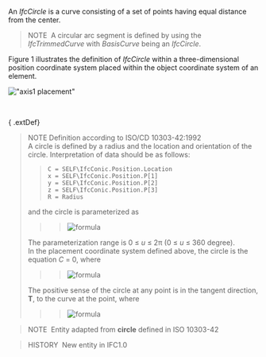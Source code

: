 An _IfcCircle_ is a curve consisting of a set of points having equal distance from the center.

> NOTE&nbsp; A circular arc segment is defined by using the _IfcTrimmedCurve_ with _BasisCurve_ being an _IfcCircle_.

Figure 1 illustrates the definition of _IfcCircle_ within a three-dimensional position coordinate system placed within the object coordinate system of an element.

!["axis1 placement"](../../../../../../figures/ifccircle-layout1.gif "Figure 1 &mdash; Circle layout")

&nbsp;

{ .extDef}
> NOTE Definition according to ISO/CD 10303-42:1992  
> A circle is defined by a radius and the location and orientation of the circle. Interpretation of data should be as follows: 
>> 
>> ```
>> C = SELF\IfcConic.Position.Location  
>> x = SELF\IfcConic.Position.P[1]  
>> y = SELF\IfcConic.Position.P[2]  
>> z = SELF\IfcConic.Position.P[3]  
>> R = Radius
>> ```
> and the circle is parameterized as
> 
>> 
>>> ![formula](../../../../../../figures/ifccircle-math1.gif)
>> 
> The parameterization range is 0 &le; _u_ &le; 2&pi; (0 &le; _u_ &le; 360 degree).  
> In the placement coordinate system defined above, the circle is the equation _C_ = 0, where
> 
>> 
>>> ![formula](../../../../../../figures/ifccircle-math2.gif)
>> 
> The positive sense of the circle at any point is in the tangent direction, **T**, to the curve at the point, where
> 
>> 
>>> ![formula](../../../../../../figures/ifccircle-math3.gif)
>> 


> 
> NOTE&nbsp; Entity adapted from **circle** defined in ISO 10303-42

> HISTORY&nbsp; New entity in IFC1.0
